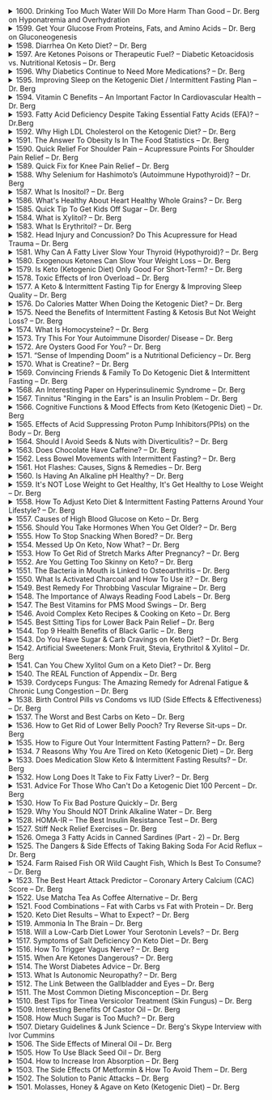 <details>
<summary>1600. Drinking Too Much Water Will Do More Harm Than Good – Dr. Berg on Hyponatremia and Overhydration</summary><br>

<a href="https://www.youtube.com/watch?v=ccpkaie0LCQ" target="_blank">
    <img src="https://img.youtube.com/vi/ccpkaie0LCQ/maxresdefault.jpg" alt="[Youtube]" width="200">
</a>



</details>

<details>
<summary>1599. Get Your Glucose From Proteins, Fats, and Amino Acids – Dr. Berg on Gluconeogenesis</summary><br>

<a href="https://www.youtube.com/watch?v=li0adE4A7fA" target="_blank">
    <img src="https://img.youtube.com/vi/li0adE4A7fA/maxresdefault.jpg" alt="[Youtube]" width="200">
</a>



</details>

<details>
<summary>1598. Diarrhea On Keto Diet? – Dr. Berg</summary><br>

<a href="https://www.youtube.com/watch?v=-lGLw0S_0Gw" target="_blank">
    <img src="https://img.youtube.com/vi/-lGLw0S_0Gw/maxresdefault.jpg" alt="[Youtube]" width="200">
</a>



</details>

<details>
<summary>1597. Are Ketones Poisons or Therapeutic Fuel? – Diabetic Ketoacidosis vs. Nutritional Ketosis – Dr. Berg</summary><br>

<a href="https://www.youtube.com/watch?v=4Psqtx-jNvo" target="_blank">
    <img src="https://img.youtube.com/vi/4Psqtx-jNvo/maxresdefault.jpg" alt="[Youtube]" width="200">
</a>



</details>

<details>
<summary>1596. Why Diabetics Continue to Need More Medications? – Dr. Berg</summary><br>

<a href="https://www.youtube.com/watch?v=eBpKHgTh2jo" target="_blank">
    <img src="https://img.youtube.com/vi/eBpKHgTh2jo/maxresdefault.jpg" alt="[Youtube]" width="200">
</a>



</details>

<details>
<summary>1595. Improving Sleep on the Ketogenic Diet / Intermittent Fasting Plan – Dr. Berg</summary><br>

<a href="https://www.youtube.com/watch?v=qmltV7HWP00" target="_blank">
    <img src="https://img.youtube.com/vi/qmltV7HWP00/maxresdefault.jpg" alt="[Youtube]" width="200">
</a>



</details>

<details>
<summary>1594. Vitamin C Benefits – An Important Factor In Cardiovascular Health – Dr. Berg</summary><br>

<a href="https://www.youtube.com/watch?v=LXMl6uo_LcI" target="_blank">
    <img src="https://img.youtube.com/vi/LXMl6uo_LcI/maxresdefault.jpg" alt="[Youtube]" width="200">
</a>



</details>

<details>
<summary>1593. Fatty Acid Deficiency Despite Taking Essential Fatty Acids (EFA)? – Dr.Berg</summary><br>

<a href="https://www.youtube.com/watch?v=ZwuZi9YNKs4" target="_blank">
    <img src="https://img.youtube.com/vi/ZwuZi9YNKs4/maxresdefault.jpg" alt="[Youtube]" width="200">
</a>



</details>

<details>
<summary>1592. Why High LDL Cholesterol on the Ketogenic Diet? – Dr. Berg</summary><br>

<a href="https://www.youtube.com/watch?v=dCiRB29vkds" target="_blank">
    <img src="https://img.youtube.com/vi/dCiRB29vkds/maxresdefault.jpg" alt="[Youtube]" width="200">
</a>



</details>

<details>
<summary>1591. The Answer To Obesity Is In The Food Statistics – Dr. Berg</summary><br>

<a href="https://www.youtube.com/watch?v=Erk4_jFDjzQ" target="_blank">
    <img src="https://img.youtube.com/vi/Erk4_jFDjzQ/maxresdefault.jpg" alt="[Youtube]" width="200">
</a>



</details>

<details>
<summary>1590. Quick Relief For Shoulder Pain – Acupressure Points For Shoulder Pain Relief – Dr. Berg</summary><br>

<a href="https://www.youtube.com/watch?v=4Q5UP3YrV_k" target="_blank">
    <img src="https://img.youtube.com/vi/4Q5UP3YrV_k/maxresdefault.jpg" alt="[Youtube]" width="200">
</a>



</details>

<details>
<summary>1589. Quick Fix for Knee Pain Relief – Dr. Berg</summary><br>

<a href="https://www.youtube.com/watch?v=rrR9mo_squk" target="_blank">
    <img src="https://img.youtube.com/vi/rrR9mo_squk/maxresdefault.jpg" alt="[Youtube]" width="200">
</a>



</details>

<details>
<summary>1588. Why Selenium for Hashimoto’s (Autoimmune Hypothyroid)? – Dr. Berg</summary><br>

<a href="https://www.youtube.com/watch?v=6nZwa1qLvLs" target="_blank">
    <img src="https://img.youtube.com/vi/6nZwa1qLvLs/maxresdefault.jpg" alt="[Youtube]" width="200">
</a>



</details>

<details>
<summary>1587. What Is Inositol? – Dr. Berg</summary><br>

<a href="https://www.youtube.com/watch?v=OcMIipPq-lA" target="_blank">
    <img src="https://img.youtube.com/vi/OcMIipPq-lA/maxresdefault.jpg" alt="[Youtube]" width="200">
</a>



</details>

<details>
<summary>1586. What's Healthy About Heart Healthy Whole Grains? – Dr. Berg</summary><br>

<a href="https://www.youtube.com/watch?v=31yrGhayPG0" target="_blank">
    <img src="https://img.youtube.com/vi/31yrGhayPG0/maxresdefault.jpg" alt="[Youtube]" width="200">
</a>



</details>

<details>
<summary>1585. Quick Tip To Get Kids Off Sugar – Dr. Berg</summary><br>

<a href="https://www.youtube.com/watch?v=JcB2l4wsgDI" target="_blank">
    <img src="https://img.youtube.com/vi/JcB2l4wsgDI/maxresdefault.jpg" alt="[Youtube]" width="200">
</a>



</details>

<details>
<summary>1584. What is Xylitol? – Dr. Berg</summary><br>

<a href="https://www.youtube.com/watch?v=cz4V4W6ntGc" target="_blank">
    <img src="https://img.youtube.com/vi/cz4V4W6ntGc/maxresdefault.jpg" alt="[Youtube]" width="200">
</a>



</details>

<details>
<summary>1583. What Is Erythritol? – Dr. Berg</summary><br>

<a href="https://www.youtube.com/watch?v=-iSy1nDxovo" target="_blank">
    <img src="https://img.youtube.com/vi/-iSy1nDxovo/maxresdefault.jpg" alt="[Youtube]" width="200">
</a>



</details>

<details>
<summary>1582. Head Injury and Concussion? Do This Acupressure for Head Trauma – Dr. Berg</summary><br>

<a href="https://www.youtube.com/watch?v=uOTZ60s1k3Q" target="_blank">
    <img src="https://img.youtube.com/vi/uOTZ60s1k3Q/maxresdefault.jpg" alt="[Youtube]" width="200">
</a>



</details>

<details>
<summary>1581. Why Can A Fatty Liver Slow Your Thyroid (Hypothyroid)? – Dr. Berg</summary><br>

<a href="https://www.youtube.com/watch?v=XFzxXfi5JzM" target="_blank">
    <img src="https://img.youtube.com/vi/XFzxXfi5JzM/maxresdefault.jpg" alt="[Youtube]" width="200">
</a>



</details>

<details>
<summary>1580. Exogenous Ketones Can Slow Your Weight Loss – Dr. Berg</summary><br>

<a href="https://www.youtube.com/watch?v=lIfAQZmpCuQ" target="_blank">
    <img src="https://img.youtube.com/vi/lIfAQZmpCuQ/maxresdefault.jpg" alt="[Youtube]" width="200">
</a>



</details>

<details>
<summary>1579. Is Keto (Ketogenic Diet) Only Good For Short-Term? – Dr. Berg</summary><br>

<a href="https://www.youtube.com/watch?v=VztT1sIeAP0" target="_blank">
    <img src="https://img.youtube.com/vi/VztT1sIeAP0/maxresdefault.jpg" alt="[Youtube]" width="200">
</a>



</details>

<details>
<summary>1578. Toxic Effects of Iron Overload – Dr. Berg</summary><br>

<a href="https://www.youtube.com/watch?v=brCfMBQ9LPU" target="_blank">
    <img src="https://img.youtube.com/vi/brCfMBQ9LPU/maxresdefault.jpg" alt="[Youtube]" width="200">
</a>



</details>

<details>
<summary>1577. A Keto & Intermittent Fasting Tip for Energy & Improving Sleep Quality – Dr. Berg</summary><br>

<a href="https://www.youtube.com/watch?v=Zb7W6amXtSw" target="_blank">
    <img src="https://img.youtube.com/vi/Zb7W6amXtSw/maxresdefault.jpg" alt="[Youtube]" width="200">
</a>



</details>

<details>
<summary>1576. Do Calories Matter When Doing the Ketogenic Diet? – Dr. Berg</summary><br>

<a href="https://www.youtube.com/watch?v=bkF4vrUjQTQ" target="_blank">
    <img src="https://img.youtube.com/vi/bkF4vrUjQTQ/maxresdefault.jpg" alt="[Youtube]" width="200">
</a>



</details>

<details>
<summary>1575. Need the Benefits of Intermittent Fasting & Ketosis But Not Weight Loss? – Dr. Berg</summary><br>

<a href="https://www.youtube.com/watch?v=hPOi9RQ-QSA" target="_blank">
    <img src="https://img.youtube.com/vi/hPOi9RQ-QSA/maxresdefault.jpg" alt="[Youtube]" width="200">
</a>



</details>

<details>
<summary>1574. What Is Homocysteine? – Dr. Berg</summary><br>

<a href="https://www.youtube.com/watch?v=k2yCpFqk-do" target="_blank">
    <img src="https://img.youtube.com/vi/k2yCpFqk-do/maxresdefault.jpg" alt="[Youtube]" width="200">
</a>



</details>

<details>
<summary>1573. Try This For Your Autoimmune Disorder/ Disease – Dr. Berg</summary><br>

<a href="https://www.youtube.com/watch?v=BVU4NTP1Isg" target="_blank">
    <img src="https://img.youtube.com/vi/BVU4NTP1Isg/maxresdefault.jpg" alt="[Youtube]" width="200">
</a>



</details>

<details>
<summary>1572. Are Oysters Good For You? – Dr. Berg</summary><br>

<a href="https://www.youtube.com/watch?v=5Kl6H4x3uUw" target="_blank">
    <img src="https://img.youtube.com/vi/5Kl6H4x3uUw/maxresdefault.jpg" alt="[Youtube]" width="200">
</a>



</details>

<details>
<summary>1571. “Sense of Impending Doom” is a Nutritional Deficiency – Dr. Berg</summary><br>

<a href="https://www.youtube.com/watch?v=EI_jhD-eGtc" target="_blank">
    <img src="https://img.youtube.com/vi/EI_jhD-eGtc/maxresdefault.jpg" alt="[Youtube]" width="200">
</a>



</details>

<details>
<summary>1570. What is Creatine? – Dr. Berg</summary><br>

<a href="https://www.youtube.com/watch?v=IgGZYVyHrwc" target="_blank">
    <img src="https://img.youtube.com/vi/IgGZYVyHrwc/maxresdefault.jpg" alt="[Youtube]" width="200">
</a>



</details>

<details>
<summary>1569. Convincing Friends & Family To Do Ketogenic Diet & Intermittent Fasting – Dr. Berg</summary><br>

<a href="https://www.youtube.com/watch?v=3HAktzqpZqw" target="_blank">
    <img src="https://img.youtube.com/vi/3HAktzqpZqw/maxresdefault.jpg" alt="[Youtube]" width="200">
</a>



</details>

<details>
<summary>1568. An Interesting Paper on Hyperinsulinemic Syndrome – Dr. Berg</summary><br>

<a href="https://www.youtube.com/watch?v=UvBsqhY-U-o" target="_blank">
    <img src="https://img.youtube.com/vi/UvBsqhY-U-o/maxresdefault.jpg" alt="[Youtube]" width="200">
</a>



</details>

<details>
<summary>1567. Tinnitus "Ringing in the Ears" is an Insulin Problem – Dr. Berg</summary><br>

<a href="https://www.youtube.com/watch?v=Cbylubjzhhg" target="_blank">
    <img src="https://img.youtube.com/vi/Cbylubjzhhg/maxresdefault.jpg" alt="[Youtube]" width="200">
</a>



</details>

<details>
<summary>1566. Cognitive Functions & Mood Effects from Keto (Ketogenic Diet) – Dr. Berg</summary><br>

<a href="https://www.youtube.com/watch?v=t1KzPE3alu0" target="_blank">
    <img src="https://img.youtube.com/vi/t1KzPE3alu0/maxresdefault.jpg" alt="[Youtube]" width="200">
</a>



</details>

<details>
<summary>1565. Effects of Acid Suppressing Proton Pump Inhibitors(PPIs) on the Body – Dr. Berg</summary><br>

<a href="https://www.youtube.com/watch?v=MKS2Hm5ofBE" target="_blank">
    <img src="https://img.youtube.com/vi/MKS2Hm5ofBE/maxresdefault.jpg" alt="[Youtube]" width="200">
</a>



</details>

<details>
<summary>1564. Should I Avoid Seeds & Nuts with Diverticulitis? – Dr. Berg</summary><br>

<a href="https://www.youtube.com/watch?v=XMShcbfWIn8" target="_blank">
    <img src="https://img.youtube.com/vi/XMShcbfWIn8/maxresdefault.jpg" alt="[Youtube]" width="200">
</a>



</details>

<details>
<summary>1563. Does Chocolate Have Caffeine? – Dr. Berg</summary><br>

<a href="https://www.youtube.com/watch?v=XIkqvSl97Ng" target="_blank">
    <img src="https://img.youtube.com/vi/XIkqvSl97Ng/maxresdefault.jpg" alt="[Youtube]" width="200">
</a>



</details>

<details>
<summary>1562. Less Bowel Movements with Intermittent Fasting? – Dr. Berg</summary><br>

<a href="https://www.youtube.com/watch?v=M5FUhtPowps" target="_blank">
    <img src="https://img.youtube.com/vi/M5FUhtPowps/maxresdefault.jpg" alt="[Youtube]" width="200">
</a>



</details>

<details>
<summary>1561. Hot Flashes: Causes, Signs & Remedies – Dr. Berg</summary><br>

<a href="https://www.youtube.com/watch?v=U6BukNCtJiU" target="_blank">
    <img src="https://img.youtube.com/vi/U6BukNCtJiU/maxresdefault.jpg" alt="[Youtube]" width="200">
</a>



</details>

<details>
<summary>1560. Is Having An Alkaline pH Healthy? – Dr. Berg</summary><br>

<a href="https://www.youtube.com/watch?v=yqAEh4bb4tg" target="_blank">
    <img src="https://img.youtube.com/vi/yqAEh4bb4tg/maxresdefault.jpg" alt="[Youtube]" width="200">
</a>



</details>

<details>
<summary>1559. It's NOT Lose Weight to Get Healthy, It's Get Healthy to Lose Weight – Dr. Berg</summary><br>

<a href="https://www.youtube.com/watch?v=uWaFig4yTmA" target="_blank">
    <img src="https://img.youtube.com/vi/uWaFig4yTmA/maxresdefault.jpg" alt="[Youtube]" width="200">
</a>



</details>

<details>
<summary>1558. How To Adjust Keto Diet & Intermittent Fasting Patterns Around Your Lifestyle? – Dr. Berg</summary><br>

<a href="https://www.youtube.com/watch?v=kAE1gewiTdQ" target="_blank">
    <img src="https://img.youtube.com/vi/kAE1gewiTdQ/maxresdefault.jpg" alt="[Youtube]" width="200">
</a>



</details>

<details>
<summary>1557. Causes of High Blood Glucose on Keto – Dr. Berg</summary><br>

<a href="https://www.youtube.com/watch?v=KqEqzi6eXGY" target="_blank">
    <img src="https://img.youtube.com/vi/KqEqzi6eXGY/maxresdefault.jpg" alt="[Youtube]" width="200">
</a>



</details>

<details>
<summary>1556. Should You Take Hormones When You Get Older? – Dr. Berg</summary><br>

<a href="https://www.youtube.com/watch?v=U4ucHy32Ls4" target="_blank">
    <img src="https://img.youtube.com/vi/U4ucHy32Ls4/maxresdefault.jpg" alt="[Youtube]" width="200">
</a>



</details>

<details>
<summary>1555. How To Stop Snacking When Bored? – Dr. Berg</summary><br>

<a href="https://www.youtube.com/watch?v=2L6_AlXO8CU" target="_blank">
    <img src="https://img.youtube.com/vi/2L6_AlXO8CU/maxresdefault.jpg" alt="[Youtube]" width="200">
</a>



</details>

<details>
<summary>1554. Messed Up On Keto, Now What? – Dr. Berg</summary><br>

<a href="https://www.youtube.com/watch?v=uW8I4VcAqYs" target="_blank">
    <img src="https://img.youtube.com/vi/uW8I4VcAqYs/maxresdefault.jpg" alt="[Youtube]" width="200">
</a>



</details>

<details>
<summary>1553. How To Get Rid of Stretch Marks After Pregnancy? – Dr. Berg</summary><br>

<a href="https://www.youtube.com/watch?v=JIDlUCJaSwo" target="_blank">
    <img src="https://img.youtube.com/vi/JIDlUCJaSwo/maxresdefault.jpg" alt="[Youtube]" width="200">
</a>



</details>

<details>
<summary>1552. Are You Getting Too Skinny on Keto? – Dr. Berg</summary><br>

<a href="https://www.youtube.com/watch?v=Ev4SLhGsBEA" target="_blank">
    <img src="https://img.youtube.com/vi/Ev4SLhGsBEA/maxresdefault.jpg" alt="[Youtube]" width="200">
</a>



</details>

<details>
<summary>1551. The Bacteria in Mouth is Linked to Osteoarthritis – Dr. Berg</summary><br>

<a href="https://www.youtube.com/watch?v=UehkgVAmlsk" target="_blank">
    <img src="https://img.youtube.com/vi/UehkgVAmlsk/maxresdefault.jpg" alt="[Youtube]" width="200">
</a>



</details>

<details>
<summary>1550. What Is Activated Charcoal and How To Use it? – Dr. Berg</summary><br>

<a href="https://www.youtube.com/watch?v=lF1Cnb_VZ2g" target="_blank">
    <img src="https://img.youtube.com/vi/lF1Cnb_VZ2g/maxresdefault.jpg" alt="[Youtube]" width="200">
</a>



</details>

<details>
<summary>1549. Best Remedy For Throbbing Vascular Migraine – Dr. Berg</summary><br>

<a href="https://www.youtube.com/watch?v=opT3TaVebbQ" target="_blank">
    <img src="https://img.youtube.com/vi/opT3TaVebbQ/maxresdefault.jpg" alt="[Youtube]" width="200">
</a>



</details>

<details>
<summary>1548. The Importance of Always Reading Food Labels – Dr. Berg</summary><br>

<a href="https://www.youtube.com/watch?v=3Rhuxt4kW80" target="_blank">
    <img src="https://img.youtube.com/vi/3Rhuxt4kW80/maxresdefault.jpg" alt="[Youtube]" width="200">
</a>



</details>

<details>
<summary>1547. The Best Vitamins for PMS Mood Swings – Dr. Berg</summary><br>

<a href="https://www.youtube.com/watch?v=jLWpSVzO8Lo" target="_blank">
    <img src="https://img.youtube.com/vi/jLWpSVzO8Lo/maxresdefault.jpg" alt="[Youtube]" width="200">
</a>



</details>

<details>
<summary>1546. Avoid Complex Keto Recipes & Cooking on Keto –  Dr. Berg</summary><br>

<a href="https://www.youtube.com/watch?v=zy9uuqaa2xo" target="_blank">
    <img src="https://img.youtube.com/vi/zy9uuqaa2xo/maxresdefault.jpg" alt="[Youtube]" width="200">
</a>



</details>

<details>
<summary>1545. Best Sitting Tips for Lower Back Pain Relief – Dr. Berg</summary><br>

<a href="https://www.youtube.com/watch?v=f90LDS-_A-Y" target="_blank">
    <img src="https://img.youtube.com/vi/f90LDS-_A-Y/maxresdefault.jpg" alt="[Youtube]" width="200">
</a>



</details>

<details>
<summary>1544. Top 9 Health Benefits of Black Garlic – Dr. Berg</summary><br>

<a href="https://www.youtube.com/watch?v=169bDo8G7iU" target="_blank">
    <img src="https://img.youtube.com/vi/169bDo8G7iU/maxresdefault.jpg" alt="[Youtube]" width="200">
</a>



</details>

<details>
<summary>1543. Do You Have Sugar & Carb Cravings on Keto Diet? – Dr. Berg</summary><br>

<a href="https://www.youtube.com/watch?v=2RJUWzqG4OQ" target="_blank">
    <img src="https://img.youtube.com/vi/2RJUWzqG4OQ/maxresdefault.jpg" alt="[Youtube]" width="200">
</a>



</details>

<details>
<summary>1542. Artificial Sweeteners: Monk Fruit, Stevia, Erythritol & Xylitol – Dr. Berg</summary><br>

<a href="https://www.youtube.com/watch?v=jROu0Mo3A9M" target="_blank">
    <img src="https://img.youtube.com/vi/jROu0Mo3A9M/maxresdefault.jpg" alt="[Youtube]" width="200">
</a>



</details>

<details>
<summary>1541. Can You Chew Xylitol Gum on a Keto Diet? – Dr. Berg</summary><br>

<a href="https://www.youtube.com/watch?v=kfuyZuGI4aw" target="_blank">
    <img src="https://img.youtube.com/vi/kfuyZuGI4aw/maxresdefault.jpg" alt="[Youtube]" width="200">
</a>



</details>

<details>
<summary>1540. The REAL Function of Appendix – Dr. Berg</summary><br>

<a href="https://www.youtube.com/watch?v=P4U6bhB9a4U" target="_blank">
    <img src="https://img.youtube.com/vi/P4U6bhB9a4U/maxresdefault.jpg" alt="[Youtube]" width="200">
</a>



</details>

<details>
<summary>1539. Cordyceps Fungus: The Amazing Remedy for Adrenal Fatigue & Chronic Lung Congestion – Dr. Berg</summary><br>

<a href="https://www.youtube.com/watch?v=goSi-hoZPwM" target="_blank">
    <img src="https://img.youtube.com/vi/goSi-hoZPwM/maxresdefault.jpg" alt="[Youtube]" width="200">
</a>



</details>

<details>
<summary>1538. Birth Control Pills vs Condoms vs IUD (Side Effects & Effectiveness) – Dr. Berg</summary><br>

<a href="https://www.youtube.com/watch?v=D4pClBWuuaY" target="_blank">
    <img src="https://img.youtube.com/vi/D4pClBWuuaY/maxresdefault.jpg" alt="[Youtube]" width="200">
</a>



</details>

<details>
<summary>1537. The Worst and Best Carbs on Keto – Dr. Berg</summary><br>

<a href="https://www.youtube.com/watch?v=COcvqvNb1MU" target="_blank">
    <img src="https://img.youtube.com/vi/COcvqvNb1MU/maxresdefault.jpg" alt="[Youtube]" width="200">
</a>



</details>

<details>
<summary>1536. How to Get Rid of Lower Belly Pooch? Try Reverse Sit-ups – Dr. Berg</summary><br>

<a href="https://www.youtube.com/watch?v=XrSCqbD-ivE" target="_blank">
    <img src="https://img.youtube.com/vi/XrSCqbD-ivE/maxresdefault.jpg" alt="[Youtube]" width="200">
</a>



</details>

<details>
<summary>1535. How to Figure Out Your Intermittent Fasting Pattern? – Dr. Berg</summary><br>

<a href="https://www.youtube.com/watch?v=h7UrBZVX3Do" target="_blank">
    <img src="https://img.youtube.com/vi/h7UrBZVX3Do/maxresdefault.jpg" alt="[Youtube]" width="200">
</a>



</details>

<details>
<summary>1534. 7 Reasons Why You Are Tired on Keto (Ketogenic Diet) – Dr. Berg</summary><br>

<a href="https://www.youtube.com/watch?v=GpU2cYmdQ3M" target="_blank">
    <img src="https://img.youtube.com/vi/GpU2cYmdQ3M/maxresdefault.jpg" alt="[Youtube]" width="200">
</a>



</details>

<details>
<summary>1533. Does Medication Slow Keto & Intermittent Fasting Results? – Dr. Berg</summary><br>

<a href="https://www.youtube.com/watch?v=bdcztMBOhsk" target="_blank">
    <img src="https://img.youtube.com/vi/bdcztMBOhsk/maxresdefault.jpg" alt="[Youtube]" width="200">
</a>



</details>

<details>
<summary>1532. How Long Does It Take to Fix Fatty Liver? – Dr. Berg</summary><br>

<a href="https://www.youtube.com/watch?v=oHiIKqDa2ck" target="_blank">
    <img src="https://img.youtube.com/vi/oHiIKqDa2ck/maxresdefault.jpg" alt="[Youtube]" width="200">
</a>



</details>

<details>
<summary>1531. Advice For Those Who Can't Do a Ketogenic Diet 100 Percent – Dr. Berg</summary><br>

<a href="https://www.youtube.com/watch?v=Y2Aar9T7NtA" target="_blank">
    <img src="https://img.youtube.com/vi/Y2Aar9T7NtA/maxresdefault.jpg" alt="[Youtube]" width="200">
</a>



</details>

<details>
<summary>1530. How To Fix Bad Posture Quickly – Dr. Berg</summary><br>

<a href="https://www.youtube.com/watch?v=jCTtCifMGvg" target="_blank">
    <img src="https://img.youtube.com/vi/jCTtCifMGvg/maxresdefault.jpg" alt="[Youtube]" width="200">
</a>



</details>

<details>
<summary>1529. Why You Should NOT Drink Alkaline Water – Dr. Berg</summary><br>

<a href="https://www.youtube.com/watch?v=ovCJ0RE2sok" target="_blank">
    <img src="https://img.youtube.com/vi/ovCJ0RE2sok/maxresdefault.jpg" alt="[Youtube]" width="200">
</a>



</details>

<details>
<summary>1528. HOMA-IR – The Best Insulin Resistance Test – Dr. Berg</summary><br>

<a href="https://www.youtube.com/watch?v=Fr7RkcHGxtk" target="_blank">
    <img src="https://img.youtube.com/vi/Fr7RkcHGxtk/maxresdefault.jpg" alt="[Youtube]" width="200">
</a>



</details>

<details>
<summary>1527. Stiff Neck Relief Exercises – Dr. Berg</summary><br>

<a href="https://www.youtube.com/watch?v=5h_UlmquvUE" target="_blank">
    <img src="https://img.youtube.com/vi/5h_UlmquvUE/maxresdefault.jpg" alt="[Youtube]" width="200">
</a>



</details>

<details>
<summary>1526. Omega 3 Fatty Acids in Canned Sardines (Part - 2) – Dr. Berg</summary><br>

<a href="https://www.youtube.com/watch?v=STZg0R7p_NM" target="_blank">
    <img src="https://img.youtube.com/vi/STZg0R7p_NM/maxresdefault.jpg" alt="[Youtube]" width="200">
</a>



</details>

<details>
<summary>1525. The Dangers & Side Effects of Taking Baking Soda For Acid Reflux – Dr. Berg</summary><br>

<a href="https://www.youtube.com/watch?v=Ubldzu5OsyE" target="_blank">
    <img src="https://img.youtube.com/vi/Ubldzu5OsyE/maxresdefault.jpg" alt="[Youtube]" width="200">
</a>



</details>

<details>
<summary>1524. Farm Raised Fish OR Wild Caught Fish, Which Is Best To Consume? – Dr. Berg</summary><br>

<a href="https://www.youtube.com/watch?v=J2uAyp6WCnA" target="_blank">
    <img src="https://img.youtube.com/vi/J2uAyp6WCnA/maxresdefault.jpg" alt="[Youtube]" width="200">
</a>



</details>

<details>
<summary>1523. The Best Heart Attack Predictor – Coronary Artery Calcium (CAC) Score – Dr. Berg</summary><br>

<a href="https://www.youtube.com/watch?v=hXZjOXLyA2g" target="_blank">
    <img src="https://img.youtube.com/vi/hXZjOXLyA2g/maxresdefault.jpg" alt="[Youtube]" width="200">
</a>



</details>

<details>
<summary>1522. Use Matcha Tea As Coffee Alternative – Dr. Berg</summary><br>

<a href="https://www.youtube.com/watch?v=bDTviImOjl4" target="_blank">
    <img src="https://img.youtube.com/vi/bDTviImOjl4/maxresdefault.jpg" alt="[Youtube]" width="200">
</a>



</details>

<details>
<summary>1521. Food Combinations – Fat with Carbs vs Fat with Protein – Dr. Berg</summary><br>

<a href="https://www.youtube.com/watch?v=NMt3H2CbTg4" target="_blank">
    <img src="https://img.youtube.com/vi/NMt3H2CbTg4/maxresdefault.jpg" alt="[Youtube]" width="200">
</a>



</details>

<details>
<summary>1520. Keto Diet Results – What to Expect? – Dr. Berg</summary><br>

<a href="https://www.youtube.com/watch?v=qKBlVe13FoQ" target="_blank">
    <img src="https://img.youtube.com/vi/qKBlVe13FoQ/maxresdefault.jpg" alt="[Youtube]" width="200">
</a>



</details>

<details>
<summary>1519. Ammonia In The Brain – Dr. Berg</summary><br>

<a href="https://www.youtube.com/watch?v=iLjdlYBE8Gs" target="_blank">
    <img src="https://img.youtube.com/vi/iLjdlYBE8Gs/maxresdefault.jpg" alt="[Youtube]" width="200">
</a>



</details>

<details>
<summary>1518. Will a Low-Carb Diet Lower Your Serotonin Levels? – Dr. Berg</summary><br>

<a href="https://www.youtube.com/watch?v=2OGXwyTsfis" target="_blank">
    <img src="https://img.youtube.com/vi/2OGXwyTsfis/maxresdefault.jpg" alt="[Youtube]" width="200">
</a>



</details>

<details>
<summary>1517. Symptoms of Salt Deficiency On Keto Diet – Dr. Berg</summary><br>

<a href="https://www.youtube.com/watch?v=_JFR0tt3FiU" target="_blank">
    <img src="https://img.youtube.com/vi/_JFR0tt3FiU/maxresdefault.jpg" alt="[Youtube]" width="200">
</a>



</details>

<details>
<summary>1516. How To Trigger Vagus Nerve? – Dr. Berg</summary><br>

<a href="https://www.youtube.com/watch?v=8dtPN4xrY4U" target="_blank">
    <img src="https://img.youtube.com/vi/8dtPN4xrY4U/maxresdefault.jpg" alt="[Youtube]" width="200">
</a>



</details>

<details>
<summary>1515. When Are Ketones Dangerous? – Dr. Berg</summary><br>

<a href="https://www.youtube.com/watch?v=bGUsqaxXOec" target="_blank">
    <img src="https://img.youtube.com/vi/bGUsqaxXOec/maxresdefault.jpg" alt="[Youtube]" width="200">
</a>



</details>

<details>
<summary>1514. The Worst Diabetes Advice – Dr. Berg</summary><br>

<a href="https://www.youtube.com/watch?v=hcWdwc94lzI" target="_blank">
    <img src="https://img.youtube.com/vi/hcWdwc94lzI/maxresdefault.jpg" alt="[Youtube]" width="200">
</a>



</details>

<details>
<summary>1513. What Is Autonomic Neuropathy? – Dr. Berg</summary><br>

<a href="https://www.youtube.com/watch?v=FqVFAIP6kFI" target="_blank">
    <img src="https://img.youtube.com/vi/FqVFAIP6kFI/maxresdefault.jpg" alt="[Youtube]" width="200">
</a>



</details>

<details>
<summary>1512. The Link Between the Gallbladder and Eyes – Dr. Berg</summary><br>

<a href="https://www.youtube.com/watch?v=eqKt0vj0QcE" target="_blank">
    <img src="https://img.youtube.com/vi/eqKt0vj0QcE/maxresdefault.jpg" alt="[Youtube]" width="200">
</a>



</details>

<details>
<summary>1511. The Most Common Dieting Misconception – Dr. Berg</summary><br>

<a href="https://www.youtube.com/watch?v=CyS29xA7qy8" target="_blank">
    <img src="https://img.youtube.com/vi/CyS29xA7qy8/maxresdefault.jpg" alt="[Youtube]" width="200">
</a>



</details>

<details>
<summary>1510. Best Tips for Tinea Versicolor Treatment (Skin Fungus) – Dr. Berg</summary><br>

<a href="https://www.youtube.com/watch?v=cBymvq-6llE" target="_blank">
    <img src="https://img.youtube.com/vi/cBymvq-6llE/maxresdefault.jpg" alt="[Youtube]" width="200">
</a>



</details>

<details>
<summary>1509. Interesting Benefits Of Castor Oil – Dr. Berg</summary><br>

<a href="https://www.youtube.com/watch?v=a2zCNj3EM7o" target="_blank">
    <img src="https://img.youtube.com/vi/a2zCNj3EM7o/maxresdefault.jpg" alt="[Youtube]" width="200">
</a>



</details>

<details>
<summary>1508. How Much Sugar is Too Much? – Dr. Berg</summary><br>

<a href="https://www.youtube.com/watch?v=SX3wJIr-dbw" target="_blank">
    <img src="https://img.youtube.com/vi/SX3wJIr-dbw/maxresdefault.jpg" alt="[Youtube]" width="200">
</a>



</details>

<details>
<summary>1507. Dietary Guidelines & Junk Science – Dr. Berg's Skype Interview with Ivor Cummins</summary><br>

<a href="https://www.youtube.com/watch?v=AY3GQPohhG8" target="_blank">
    <img src="https://img.youtube.com/vi/AY3GQPohhG8/maxresdefault.jpg" alt="[Youtube]" width="200">
</a>



</details>

<details>
<summary>1506. The Side Effects of Mineral Oil – Dr. Berg</summary><br>

<a href="https://www.youtube.com/watch?v=dM8616188sE" target="_blank">
    <img src="https://img.youtube.com/vi/dM8616188sE/maxresdefault.jpg" alt="[Youtube]" width="200">
</a>



</details>

<details>
<summary>1505. How To Use Black Seed Oil – Dr. Berg</summary><br>

<a href="https://www.youtube.com/watch?v=dVEqno7RJn8" target="_blank">
    <img src="https://img.youtube.com/vi/dVEqno7RJn8/maxresdefault.jpg" alt="[Youtube]" width="200">
</a>



</details>

<details>
<summary>1504. How to Increase Iron Absorption – Dr. Berg</summary><br>

<a href="https://www.youtube.com/watch?v=xJqhAAeuOrA" target="_blank">
    <img src="https://img.youtube.com/vi/xJqhAAeuOrA/maxresdefault.jpg" alt="[Youtube]" width="200">
</a>



</details>

<details>
<summary>1503. The Side Effects Of Metformin & How To Avoid Them – Dr. Berg</summary><br>

<a href="https://www.youtube.com/watch?v=UiJOohm2sp0" target="_blank">
    <img src="https://img.youtube.com/vi/UiJOohm2sp0/maxresdefault.jpg" alt="[Youtube]" width="200">
</a>



</details>

<details>
<summary>1502. The Solution to Panic Attacks – Dr. Berg</summary><br>

<a href="https://www.youtube.com/watch?v=_8WQkKnoCjw" target="_blank">
    <img src="https://img.youtube.com/vi/_8WQkKnoCjw/maxresdefault.jpg" alt="[Youtube]" width="200">
</a>



</details>

<details>
<summary>1501. Molasses, Honey & Agave on Keto (Ketogenic Diet) – Dr. Berg</summary><br>

<a href="https://www.youtube.com/watch?v=TI9SIDirh3A" target="_blank">
    <img src="https://img.youtube.com/vi/TI9SIDirh3A/maxresdefault.jpg" alt="[Youtube]" width="200">
</a>



</details>

